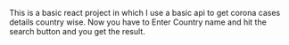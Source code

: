 This is a basic react project in which I use a basic api to get corona cases details country wise.
Now you have to Enter Country name and hit the search button and you get the result.